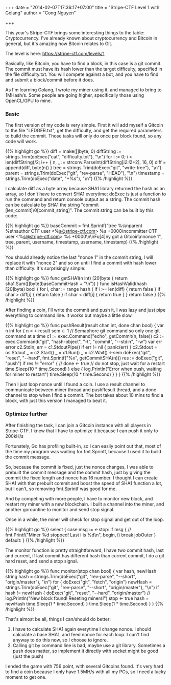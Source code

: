 +++
date = "2014-02-07T17:36:17+07:00"
title = "Stripe-CTF Level 1 with Golang"
author = "Cong Nguyen"

+++

This year's Stripe-CTF brings some interesting things to the table: Cryptocurrency. I've already known about cryptocurrency and Bitcoin in general, but it's amazing how Bitcoin relates to Git.

The level is here:&nbsp;https://stripe-ctf.com/levels/1

Basically, like Bitcoin, you have to find a block, in this case is a git commit. The commit must have its hash lower than the target difficulty, specified in the file difficulty.txt. You will compete against a bot, and you have to find and submit a block/commit before it does.

As I'm learning Golang, I wrote my miner using it, and managed to bring to 1MHash/s. Some people are going higher, specifically those using OpenCL/GPU to mine.

### Basic

The first version of my code is very simple. First it will add myself a Gitcoin to the file "LEDGER.txt", get the difficulty, and get the required parameters to build the commit. Those tasks will only do once per block found, so any code will work. 

{{% highlight go %}}
    diff = make([]byte, 0)
    diffString := strings.Trim(doExec("cat", "difficulty.txt"), "\n")
    for i := 0; i < len(diffString)/2; i++ {
         n, _ := strconv.ParseInt(diffString[i*2:i*2+2], 16, 0)
         diff = append(diff, byte(n))
    }
    tree = strings.Trim(doExec("git", "write-tree"), "\n")
    parent = strings.Trim(doExec("git", "rev-parse", "HEAD"), "\n")
    timestamp = strings.Trim(doExec("date", "+%s"), "\n")
{{% /highlight %}}

I calculate diff as a byte array because SHA1 library returned the hash as an array, so I don't have to convert SHA1 everytime; doExec is just a function to run the command and return console output as a string. The commit hash can be calculate by SHA1 the string "commit [len_commit]\0[commit_string]". The commit string can be built by this code:  

{{% highlight go %}}
    baseCommit = fmt.Sprintf("tree %s\nparent %s\nauthor CTF user &lt;%s@stripe-ctf.com&gt; %s +0000\ncommitter CTF user &lt;%s@stripe-ctf.com&gt; %s +0000\n\nFu[4]ny got a Gitcoin\nnonce 1", tree, parent, username, timestamp, username, timestamp)
{{% /highlight %}}

You should already notice the last "nonce 1" in the commit string, I will replace it with "nonce 2" and so on until I find a commit with hash lower than difficulty. It's surprisingly simple:


{{% highlight go %}}
    func getSHA1(n int) [20]byte {
     return sha1.Sum([]byte(baseCommitHash <complete id="goog_259276313">+ </complete>"\n"))
    }
    func isHashValid(hash [20]byte) bool {
     for i, char := range hash {
      if i >= len(diff) {
       return false
      }
      if char > diff[i] {
       return false
      }
      if char < diff[i] {
       return true
      }
     }
     return false
    }
{{% /highlight %}}

After finding a coin, I'll write the commit and push it, I was lazy and just pipe everything to command line. It works but maybe a little slow.  

{{% highlight go %}}
    func pushResult(result chan int, done chan bool) {
        var n int
        for {
            n = &lt;-result
            sem &lt;- 1  // Semaphore git command so only one git command at a time
            c1 := exec.Command("echo", getCommit(n, false))
            c2 := exec.Command("git", "hash-object", "-t", "commit", "--stdin", "-w")
            var err error
            c2.Stdin, err = c1.StdoutPipe()
            if err != nil {
                panic(err)
            }
            c2.Stdout = os.Stdout
            _ = c2.Start()
            _ = c1.Run()
            _ = c2.Wait()
            &lt;-sem
            doExec("git", "reset", "--hard", fmt.Sprintf("%x", getCommitSHA(n)))
            res := doExec("git", "push")
            if res != "error" {
                // done &lt;- true
                // do not stop, just wait for a restart
                time.Sleep(10 * time.Second)
            } else {
                log.Println("Error when push, waiting for miner to restart")
                time.Sleep(10 * time.Second)
            }
        }
    }
{{% /highlight %}}

Then I just loop nonce until I found a coin. I use a result channel to communicate between miner thread and pushResult thread, and a done channel to stop when I find a commit. The bot takes about 10 mins to find a block, with just this version I managed to beat it.

### Optimize further

After finishing the task, I can join a Gitcoin instance with all players in Stripe-CTF. I knew that I have to optimize it because I can push it only to 200kH/s

Fortunately, Go has profiling built-in, so I can easily point out that, most of the time my program was waiting for fmt.Sprintf, because I used it to build the commit message.

So, because the commit is fixed, just the nonce changes, I was able to prebuilt the commit message and the commit hash, just by giving the commit the fixed length and nonce has 16 number. I thought I can create SHA1 with that prebuilt commit and boost the speed of SHA1 function a lot, but I can't, so removing fmt.Sprintf was good for me.

And by competing with more people, I have to monitor new block, and restart my miner with a new blockchain. I built a channel into the miner, and another gorountine to monitor and send stop signal.

Once in a while, the miner will check for stop signal and get out of the loop.

{{% highlight go %}}
    select {
    case msg := &lt;-stop:
        if msg {
            // fmt.Printf("Miner %d stopped! Last i is %d\n", begin, i)
            break jobOuter
        }
    default:
    }
{{% /highlight %}}

The monitor function is pretty straightforward, I have two commit hash, last and current, if last commit has different hash than current commit, I do a git hard reset, and send a stop signal.


{{% highlight go %}}
    func monitor(stop chan bool) {
        var hash, newHash string
        hash = strings.Trim(doExec("git", "rev-parse", "--short", "origin/master"), "\n")
        for {
            doExec("git", "fetch", "origin")
            newHash = strings.Trim(doExec("git", "rev-parse", "--short", "origin/master"), "\n")
            if hash != newHash {
                doExec("git", "reset", "--hard", "origin/master")
                // log.Println("New block found! Reseting miners!")
                stop &lt;- true
                hash = newHash
                time.Sleep(1 * time.Second)
            }
            time.Sleep(1 * time.Second)
        }
    }
{{% /highlight %}}

That's almost be all, things I can/should do better:

1.  I have to calculate SHA1 again everytime I change nonce. I should calculate a base SHA1, and feed nonce for each loop. I can't find anyway to do this now, so I choose to ignore.
2.  Calling git by command line is bad, maybe use a git library. Sometimes a push does matter, so implement it directly with socket might be good (just the push)

I ended the game with 756 point, with several Gitcoins found. It's very hard to find a coin because I only have 1.5MH/s with all my PCs, so I need a lucky moment to get one.
